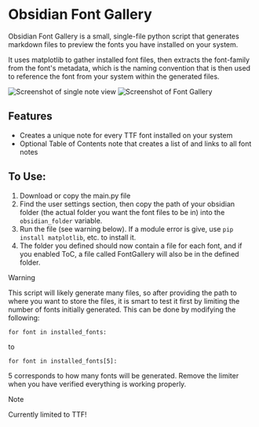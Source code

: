 # Obsidian Font Gallery

Obsidian Font Gallery is a small, single-file python script that generates markdown files to preview the fonts you have installed on your system.

It uses matplotlib to gather installed font files, then extracts the font-family from the font's metadata, which is the naming convention that is then used to reference the font from your system within the generated files.

![Screenshot of single note view](https://github.com/user-attachments/assets/b5f2efb8-0dd5-4a5e-b7e3-a18c9689152b)
![Screenshot of Font Gallery](https://github.com/user-attachments/assets/745a53ec-f63f-434f-8be8-003324cbe427)

## Features

- Creates a unique note for every TTF font installed on your system
- Optional Table of Contents note that creates a list of and links to all font notes

## To Use:

1. Download or copy the main.py file
2. Find the user settings section, then copy the path of your obsidian folder (the actual folder you want the font files to be in) into the ```obsidian_folder``` variable.
3. Run the file (see warning below). If a module error is give, use  ```pip install matplotlib```, etc. to install it.
4. The folder you defined should now contain a file for each font, and if you enabled ToC, a file called FontGallery will also be in the defined folder.

> [!Warning]
> This script will likely generate many files, so after providing the path to where you want to store the files, it is smart to test it first by limiting the number of fonts initially generated. This can be done by modifying the following:
> ```
> for font in installed_fonts:
> ```
> to
> ```
> for font in installed_fonts[5]:
>```
> 5 corresponds to how many fonts will be generated. Remove the limiter when you have verified everything is working properly.

> [!Note]
> Currently limited to TTF!
